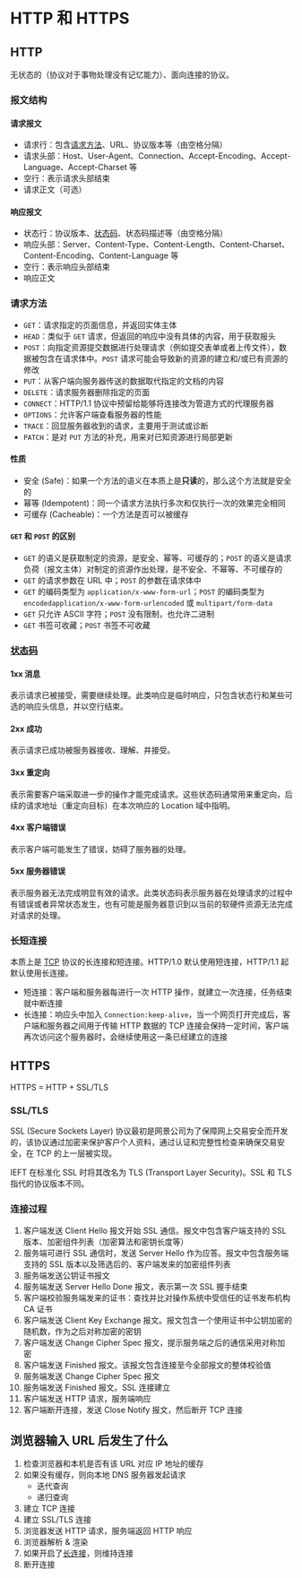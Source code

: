 # HTTP 和 HTTPS

## HTTP

无状态的（协议对于事物处理没有记忆能力）、面向连接的协议。

### 报文结构

#### 请求报文

- 请求行：包含[请求方法](#请求方法)、URL、协议版本等（由空格分隔）
- 请求头部：Host、User-Agent、Connection、Accept-Encoding、Accept-Language、Accept-Charset 等
- 空行：表示请求头部结束
- 请求正文（可选）

#### 响应报文

- 状态行：协议版本、[状态码](#状态码)、状态码描述等（由空格分隔）
- 响应头部：Server、Content-Type、Content-Length、Content-Charset、Content-Encoding、Content-Language 等
- 空行：表示响应头部结束
- 响应正文

### 请求方法

- `GET`：请求指定的页面信息，并返回实体主体
- `HEAD`：类似于 `GET` 请求，但返回的响应中没有具体的内容，用于获取报头
- `POST`：向指定资源提交数据进行处理请求（例如提交表单或者上传文件），数据被包含在请求体中。`POST` 请求可能会导致新的资源的建立和/或已有资源的修改
- `PUT`：从客户端向服务器传送的数据取代指定的文档的内容
- `DELETE`：请求服务器删除指定的页面
- `CONNECT`：HTTP/1.1 协议中预留给能够将连接改为管道方式的代理服务器
- `OPTIONS`：允许客户端查看服务器的性能
- `TRACE`：回显服务器收到的请求，主要用于测试或诊断
- `PATCH`：是对 `PUT` 方法的补充，用来对已知资源进行局部更新

#### 性质

- 安全 (Safe)：如果一个方法的语义在本质上是**只读**的，那么这个方法就是安全的
- 幂等 (Idempotent)：同一个请求方法执行多次和仅执行一次的效果完全相同
- 可缓存 (Cacheable)：一个方法是否可以被缓存

#### `GET` 和 `POST` 的区别

- `GET` 的语义是获取制定的资源，是安全、幂等、可缓存的；`POST` 的语义是请求负荷（报文主体）对制定的资源作出处理，是不安全、不幂等、不可缓存的
- `GET` 的请求参数在 URL 中；`POST` 的参数在请求体中
- `GET` 的编码类型为 `application/x-www-form-url`；`POST` 的编码类型为 `encodedapplication/x-www-form-urlencoded` 或 `multipart/form-data`
- `GET` 只允许 ASCII 字符；`POST` 没有限制，也允许二进制
- `GET` 书签可收藏；`POST` 书签不可收藏

### [状态码](https://zh.wikipedia.org/zh-cn/HTTP状态码)

#### 1xx 消息

表示请求已被接受，需要继续处理。此类响应是临时响应，只包含状态行和某些可选的响应头信息，并以空行结束。

#### 2xx 成功

表示请求已成功被服务器接收、理解、并接受。

#### 3xx 重定向

表示需要客户端采取进一步的操作才能完成请求。这些状态码通常用来重定向，后续的请求地址（重定向目标）在本次响应的 Location 域中指明。

#### 4xx 客户端错误

表示客户端可能发生了错误，妨碍了服务器的处理。

#### 5xx 服务器错误

表示服务器无法完成明显有效的请求。此类状态码表示服务器在处理请求的过程中有错误或者异常状态发生，也有可能是服务器意识到以当前的软硬件资源无法完成对请求的处理。

### 长短连接

本质上是 [TCP](TCP.md#TCP) 协议的长连接和短连接。HTTP/1.0 默认使用短连接，HTTP/1.1 起默认使用长连接。

- 短连接：客户端和服务器每进行一次 HTTP 操作，就建立一次连接，任务结束就中断连接
- 长连接：响应头中加入 `Connection:keep-alive`，当一个网页打开完成后，客户端和服务器之间用于传输 HTTP 数据的 TCP 连接会保持一定时间，客户端再次访问这个服务器时，会继续使用这一条已经建立的连接

## HTTPS

HTTPS = HTTP + SSL/TLS

### SSL/TLS

SSL (Secure Sockets Layer) 协议最初是网景公司为了保障网上交易安全而开发的，该协议通过加密来保护客户个人资料，通过认证和完整性检查来确保交易安全，在 TCP 的上一层被实现。

IEFT 在标准化 SSL 时将其改名为 TLS (Transport Layer Security)。SSL 和 TLS 指代的协议版本不同。

### 连接过程

1. 客户端发送 Client Hello 报文开始 SSL 通信。报文中包含客户端支持的 SSL 版本、加密组件列表（加密算法和密钥长度等）
2. 服务端可进行 SSL 通信时，发送 Server Hello 作为应答。报文中包含服务端支持的 SSL 版本以及筛选后的、客户端发来的加密组件列表
3. 服务端发送公钥证书报文
4. 服务端发送 Server Hello Done 报文，表示第一次 SSL 握手结束
5. 客户端校验服务端发来的证书：查找并比对操作系统中受信任的证书发布机构 CA 证书
6. 客户端发送 Client Key Exchange 报文。报文包含一个使用证书中公钥加密的随机数，作为之后对称加密的密钥
7. 客户端发送 Change Cipher Spec 报文，提示服务端之后的通信采用对称加密
8. 客户端发送 Finished 报文。该报文包含连接至今全部报文的整体校验值
9. 服务端发送 Change Cipher Spec 报文
10. 服务端发送 Finished 报文。SSL 连接建立
11. 客户端发送 HTTP 请求，服务端响应
12. 客户端断开连接，发送 Close Notify 报文，然后断开 TCP 连接

## 浏览器输入 URL 后发生了什么

1. 检查浏览器和本机是否有该 URL 对应 IP 地址的缓存
2. 如果没有缓存，则向本地 DNS 服务器发起请求
   - 迭代查询
   - 递归查询
3. 建立 TCP 连接
4. 建立 SSL/TLS 连接
5. 浏览器发送 HTTP 请求，服务端返回 HTTP 响应
6. 浏览器解析 & 渲染
7. 如果开启了[长连接](#长短连接)，则维持连接
8. 断开连接
